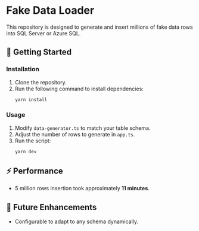 # Fake Data Loader

This repository is designed to generate and insert millions of fake data rows into SQL Server or Azure SQL.

## 🚀 Getting Started

### Installation
1. Clone the repository.
2. Run the following command to install dependencies:
   ```sh
   yarn install
   ```

### Usage
1. Modify `data-generator.ts` to match your table schema.
2. Adjust the number of rows to generate in `app.ts`.
3. Run the script:
   ```sh
   yarn dev
   ```

## ⚡ Performance
- 5 million rows insertion took approximately **11 minutes**.

## 🔮 Future Enhancements
- Configurable to adapt to any schema dynamically.


